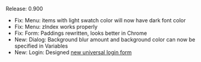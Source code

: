 
Release: 0.900
 - Fix: Menu: items with light swatch color will now have dark font color
 - Fix: Menu: zIndex works properly
 - Fix: Form: Paddings rewritten, looks better in Chrome
 - New: Dialog: Background blur amount and background color can now be specified in Variables
 - New: Login: Designed [new universal login form](examples/login-form.html)

